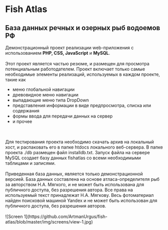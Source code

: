 # Fish Atlas #
## База данных речных и озерных рыб водоемов РФ ##
Демонстрационный проект реализации web-приложения с использованием <b>PHP, CSS, JavaScript</b> и <b>MySQL</b>.</br></br>
Этот проект является частью резюме, и размещен для просмотра потенциальным работодателем. 
Проект включает только самые необходимые элементы реализаций, используемых в каждом проекте, такие как
<ul>
  <li>меню глобальной навигации</li>
  <li>древовидное меню навигации</li>
  <li>выпадающие меню типа DropDown</li>
  <li>представления информации в виде предпросмотра, списка или содержания</li>
  <li>формы ввода для передачи данных на сервер</li>
  <li>и прочее</li>
</ul>
</br></br>
Для тестирования проекта необходимо скачать архив на локальный хост, и распаковать его в папке htdocs локального веб-сервера.
В папке проекта ./db размещен файл installdb.txt. Запуск файла на сервере MySQL создает базу данных fishatlas со всеми необходимыми таблицами и записями.</br></br>
Приведенная база данных, является только демонстрационной версией. База данных составлена на основе атласа-определителя рыб за авторством Н.А. Мягкого, и не может быть использована для публичного доступа, без разрешения автора. Все права на используемый текст принадлежат Н.А. Мягкову. Весь фотоматериал найден поисковой машиной Yandex и не может быть использован для публичного доступа, без разрешения авторов.</br></br>
![Screen 1](https://github.com/ArtmanUrgus/fish-atlas/blob/master/img/screens/view-1.jpg)

